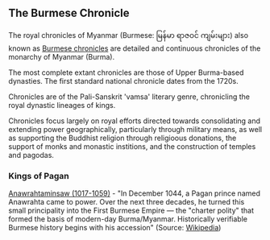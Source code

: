 ## The Burmese Chronicle

The royal chronicles of Myanmar (Burmese: မြန်မာ ရာဇဝင် ကျမ်းများ) also known as [Burmese chronicles](https://en.wikipedia.org/wiki/Burmese_chronicles) are detailed and continuous chronicles of the monarchy of Myanmar (Burma). 

The most complete extant chronicles are those of Upper Burma-based dynasties. The first standard national chronicle dates from the 1720s.

Chronicles are of the Pali-Sanskrit 'vamsa' literary genre, chronicling the royal dynastic lineages of kings.

Chronicles focus largely on royal efforts directed towards consolidating and extending power geographically, particularly through military means, as well as supporting the Buddhist religion through religioous donations, the support of monks and monastic institions, and the construction of temples and pagodas. 

### Kings of Pagan

[Anawrahtaminsaw (1017-1059)]() - "In December 1044, a Pagan prince named Anawrahta came to power. 
Over the next three decades, he turned this small principality into the First Burmese Empire — 
the "charter polity" that formed the basis of modern-day Burma/Myanmar.
Historically verifiable Burmese history begins with his accession" (Source: [Wikipedia](https://en.wikipedia.org/wiki/Pagan_Kingdom#Pagan_Empire))

